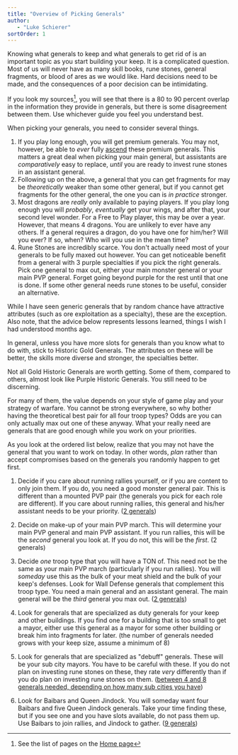 ```yaml
---
title: "Overview of Picking Generals"
author: 
   - "Luke Schierer"
sortOrder: 1
---
```


Knowing what generals to keep and what generals to get rid of is an important
topic as you start building your keep. It is a complicated question.  Most of
us will never have as many skill books, rune stones, general fragments, or
blood of ares as we would like.  Hard decisions need to be made, and the
consequences of a poor decision can be intimidating. 

If you look my sources[^230107-1], you will see that there is a 80 to 90 percent overlap in
the information they provide in generals, but there is some disagreement
between them.  Use whichever guide you feel you understand best.   

[^230107-1]: See the list of pages on the [Home page][]

[Home page]: </>

When picking your generals, you need to consider several things. 

1. If you play long enough, you will get premium generals.  You may not,
   however, be able to *ever* fully [ascend][] these premium generals.  This
   matters a great deal when picking your main general, but assistants are
   *comparatively* easy to replace, *until* you are ready to invest rune stones
   in an assistant general. 
1. Following up on the above, a general that you can get fragments for may be 
   *theoretically* weaker than some other general, but if you cannot get
   fragments for the other general, the one you can is *in practice* stronger. 
1. Most dragons are *really* only available to paying players.  If you play
   long enough you will *probably*, *eventually* get your wings, and after
   that, your second level wonder.  For a Free to Play player, this may be over
   a year.  However, that means 4 dragons.  You are unlikely to ever have any
   others.  If a general requires a dragon, do you have one for him/her?  Will
   you ever? If so, when?  Who will you use in the mean time? 
1. Rune Stones are incredibly scarce.  You don't actually need most of your
   generals to be fully maxed out however.  You can get noticeable benefit from
   a general with 3 purple specialties if you pick the right generals.  Pick
   one general to max out, either your main monster general or your main PVP
   general.  Forget going beyond purple for the rest until that one is done.
   If some other general needs rune stones to be useful, consider an
   alternative. 

While I have seen generic generals that by random chance have attractive
attributes (such as ore exploitation as a specialty), these are the exception.
Also note, that the advice below represents lessons learned, things I wish I
had understood months ago.

[ascend]: <../reference/glossary#ascend>

In general, unless you have more slots for generals than you know what to do
with, stick to Historic Gold Generals.  The attributes on these will be better,
the skills more diverse and stronger, the specialties better.

Not all Gold Historic Generals are worth getting.  Some of them, compared to
others, almost look like Purple Historic Generals.  You still need to be
discerning.

For many of them, the value depends on your style of game play and your
strategy of warfare. You cannot be strong everywhere, so why bother having the
theoretical best pair for all four troop types?  Odds are you can only actually
max out one of these anyway.  What your really need are generals that are good
enough while you work on your priorities.

As you look at the ordered list below, realize that you may not have the
general that you want to work on today.  In other words, *plan* rather than
accept compromises based on the generals you randomly happen to get first.

1. Decide if you care about running rallies yourself, or if you are content to
   only join them.  If you do, you need a good monster general pair.  This is
   different than a mounted PVP pair (the generals you pick for each role are
   different).   If you care about running rallies, this general and his/her
   assistant needs to be your priority.  ([2 generals](mounted))

2. Decide on make-up of your main PVP march.  This will determine your main PVP
   general and main PVP assistant.  If you run rallies, this will be the *second*
   general you look at.  If you do not, this will be the *first*.  (2 generals)

3. Decide *one* troop type that you will have a TON of.  This need not be the
   same as your main PVP march (particularly if you run rallies).  You will
   *someday* use this as the bulk of your meat shield and the bulk of your keep's
   defenses.  Look for Wall Defense generals that complement this troop type.
   You need a main general and an assistant general.  The main general will be
   the *third* general you max out.  ([2 generals](wall.mdoc))

4. Look for generals that are specialized as duty generals for your keep and
   other buildings.  If you find one for a building that is too small to get a
   mayor, either use this general as a mayor for some other building or break
   him into fragments for later.  (the number of generals needed grows with
   your keep size, assume a minimum of 8)

5. Look for generals that are specialized as "debuff" generals.  These will be
   your sub city mayors.  You have to be careful with these.  If you do not
   plan on investing rune stones on these, they rate *very* differently than if
   you do plan on investing rune stones on them.  ([between 4 and 8 generals
   needed, depending on how many sub cities you have](mayors))

6. Look for Baibars and Queen Jindock.  You will someday want four Baibars and
   five Queen Jindock generals.  Take your time finding these, but if you see
   one and you have slots available, do not pass them up.  Use Baibars to join
   rallies, and Jindock to gather.   ([9 generals](misc))

